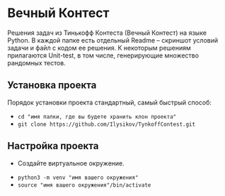 Вечный Контест
==============

Решения задач из Тинькофф Контеста (Вечный Контест) на языке Python. 
В каждой папке есть отдельный Readme – скриншот условий задачи и файл с кодом ее решения. 
К некоторым решениям прилагаются Unit-test, в том числе, генерирующие множество рандомных тестов.

Установка проекта
-----------------
Порядок установки проекта стандартный, самый быстрый способ:
- `cd "имя папки, где вы будете хранить клон проекта"`
- `git clone https://github.com/Ilysikov/TynkoffContest.git`

Настройка проекта
------------------
* Создайте виртуальное окружение. 
- `python3 -m venv "имя вашего окружения"`
- `source "имя вашего окружения"/bin/activate`
